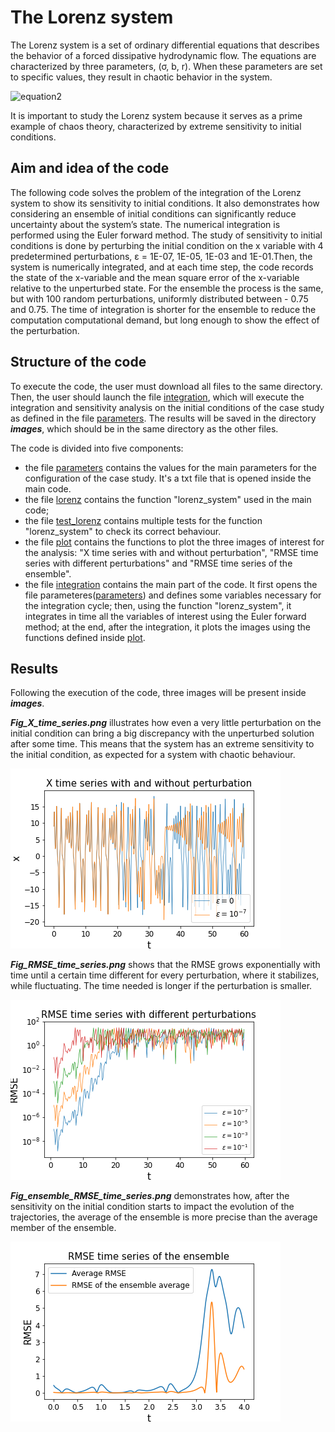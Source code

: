 # The Lorenz system
The Lorenz system is a set of ordinary differential equations that describes the behavior of a forced dissipative hydrodynamic flow.
The equations are characterized by three parameters, (σ, b, r). When these parameters are set to specific values, they result in chaotic behavior in the system.

![equation2](https://latex.codecogs.com/gif.latex?\dot{x}=\sigma(y-x)\quad\dot{y}=rx-xz-y\quad\dot{z}=xy-bz)

It is important to study the Lorenz system because it serves as a prime example of chaos theory, characterized by extreme sensitivity to initial conditions.

## Aim and idea of the code
The following code solves the problem of the integration of the Lorenz system to show its sensitivity to initial conditions. It also demonstrates how considering an ensemble of initial conditions can significantly reduce uncertainty about the system’s state. The numerical integration is performed using the Euler forward method. 
The study of sensitivity to initial conditions is done by perturbing the initial condition on the x variable with 4 predetermined perturbations,  ε = 1E-07, 1E-05, 1E-03 and 1E-01.Then, the system is numerically integrated, and at each time step, the code records the state of the x-variable and the mean square error of the x-variable relative to the unperturbed state.
For the ensemble the process is the same, but with 100 random perturbations, uniformly distributed between -
0.75 and 0.75. The time of integration is shorter for the ensemble to reduce the computation computational demand, but long enough to show the effect of the perturbation.

## Structure of the code
To execute the code, the user must download all files to the same directory. Then, the user should launch the file [integration](https://github.com/LudovicoMattavelli/Lorenz-System-Perturbation-Impact/blob/main/lorenz.py), which will execute the integration and sensitivity analysis on the initial conditions of the case study as defined in the file [parameters](https://github.com/LudovicoMattavelli/Lorenz-System-perturbated-integration/blob/main/parameters.txt). The results will be saved in the directory ***images***, which should be in the same directory as the other files.

The code is divided into five components:
- the file [parameters](https://github.com/LudovicoMattavelli/Lorenz-System-perturbed-integration/blob/main/parameters.txt) contains the values for the main parameters for the configuration of the case study. It's a txt file that is opened inside the main code.
- the file [lorenz](https://github.com/LudovicoMattavelli/Lorenz-System-perturbed-integration/blob/main/lorenz.py) contains the function "lorenz_system" used in the main code;
- the file [test_lorenz](https://github.com/LudovicoMattavelli/Lorenz-System-perturbed-integration/blob/main/test_lorenz.py) contains multiple tests for the function "lorenz_system" to check its correct behaviour.
- the file [plot](https://github.com/LudovicoMattavelli/Lorenz-System-perturbed-integration/blob/main/plot.py) contains the functions to plot the three images of interest for the analysis: "X time series with and without perturbation", "RMSE time series with different perturbations" and "RMSE time series of the ensemble".
- the file [integration](https://github.com/LudovicoMattavelli/Lorenz-System-perturbed-integration/blob/main/integration.py) contains the main part of the code. It first opens the file parameteres([parameters](https://github.com/LudovicoMattavelli/Lorenz-System-perturbed-integration/blob/main/parameters.txt)) and defines some variables necessary for the integration cycle; then, using the function "lorenz_system", it integrates in time all the variables of interest using the Euler forward method; at the end, after the integration, it plots the images using the functions defined inside [plot](https://github.com/LudovicoMattavelli/Lorenz-System-perturbed-integration/blob/main/plot.py).

## Results
Following the execution of the code, three images will be present inside ***images***. 

***Fig_X_time_series.png*** illustrates how even a very little perturbation on the initial condition can bring a big discrepancy with the unperturbed solution after some time. This means that the system has an extreme sensitivity to the initial condition, as expected for a system with chaotic behaviour.

![config](./images/Fig_X_time_series.png)

***Fig_RMSE_time_series.png*** shows that the RMSE grows exponentially with time until a certain time different for every perturbation, where it stabilizes, while fluctuating. The time needed is longer if the perturbation is smaller.

![config](./images/Fig_RMSE_time_series.png)

***Fig_ensemble_RMSE_time_series.png*** demonstrates how, after the sensitivity on the initial condition starts to
impact the evolution of the trajectories, the average of the ensemble is more precise than the average member of the
ensemble.

![config](./images/Fig_ensemble_RMSE_time_series.png)
